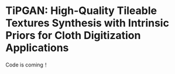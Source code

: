 # TiPGAN: High-Quality Tileable Textures Synthesis with Intrinsic Priors for Cloth Digitization Applications
Code is coming！
